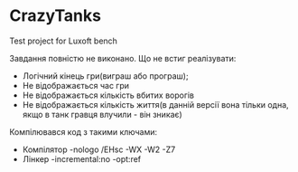 # CrazyTanks
Test project for Luxoft bench


Завдання повністю не виконано.
Що не встиг реалізувати:
  - Логічний кінець гри(виграш або програш);
  - Не відображається час гри
  - Не відображається кількість вбитих ворогів
  - Не відображається кількість життя(в данній версії вона тільки одна, якщо в танк гравця влучили - він зникає)

Компілювався код з такими ключами:
  - Компілятор -nologo /EHsc -WX -W2 -Z7
  - Лінкер -incremental:no -opt:ref

